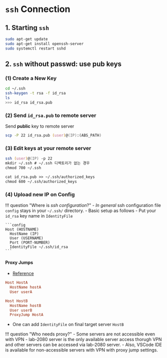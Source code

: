 # `ssh` Connection

## 1. Starting `ssh`
```zsh
sudo apt-get update
sudo apt-get install openssh-server
sudo systemctl restart sshd
```

## 2. `ssh` without passwd: use pub keys

### (1) Create a New Key
```bash
cd ~/.ssh
ssh-keygen -t rsa -f id_rsa
ls
>>> id_rsa id_rsa.pub
```

### (2) Send `id_rsa.pub` to remote server
Send **public** key to remote server
```zsh
scp -P 22 id_rsa.pub (user)@(IP):(ABS_PATH)
```

### (3) Edit keys at your remote server
```zsh
ssh (user)@(IP) -p 22
mkdir ~/.ssh # ~/.ssh 디렉토리가 없는 경우
chmod 700 ~/.ssh

cat id_rsa.pub >> ~/.ssh/authorized_keys
chmod 600 ~/.ssh/authorized_keys
```

### (4) Upload new IP on Config

!!! question "Where is _ssh configuration_?"
    - _In general_ ssh configuration file `config` stays in your `~/.ssh/` directory.
    - Basic setup as follows
    - Put your `id_rsa` key name in `IdentityFile`

    ```config
    Host (HOSTNAME)
      HostName (IP)
      User (USERNAME)
      Port (PORT-NUMBER)
      IdentityFile ~/.ssh/id_rsa
    ```

####  Proxy Jumps
* [Reference](https://superuser.com/questions/1528212/vscode-ssh-with-multiple-hops)
```conf
Host HostA
  HostName hostA
  User userA

Host HostB
  HostName hostB
  User userB
  ProxyJump HostA
```
* One can add `IdentityFile` on final target server `HostB`

!!! question "Who needs proxy?"
    - Some servers are not accessible even with VPN
    - lab-2080 server is the only available server access thorugh VPN and other servers can be accessed via lab-2080 server.
    - Also, VSCode IDE is available for non-accessible servers with VPN with proxy jump settings.
